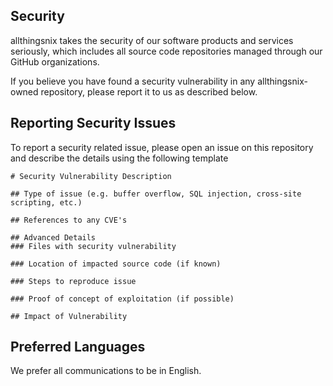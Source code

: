 ## Security

allthingsnix takes the security of our software products and services seriously, which includes all source code repositories managed through our GitHub organizations.

If you believe you have found a security vulnerability in any allthingsnix-owned repository, please report it to us as described below.

## Reporting Security Issues
            
To report a security related issue, please open an issue on this repository and describe the details using the following template

```
# Security Vulnerability Description

## Type of issue (e.g. buffer overflow, SQL injection, cross-site scripting, etc.)
            
## References to any CVE's
            
## Advanced Details
### Files with security vulnerability

### Location of impacted source code (if known)

### Steps to reproduce issue
            
### Proof of concept of exploitation (if possible)
            
## Impact of Vulnerability

```
            
## Preferred Languages

We prefer all communications to be in English.